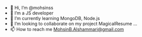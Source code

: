 - 👋 Hi, I’m @mohsinss
- 👀 I’m a JS developer
- 🌱 I’m currently learning MongoDB, Node.js
- 💞️ I’m looking to collaborate on my project MagicalResume ...
- 📫 How to reach me MohsinB.Alshammari@gmail.com

<!---
mohsinss/mohsinss is a ✨ special ✨ repository because its `README.md` (this file) appears on your GitHub profile.
You can click the Preview link to take a look at your changes.
--->
